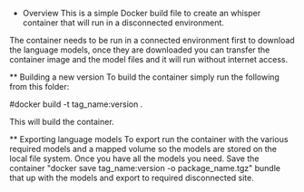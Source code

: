 * Overview
This is a simple Docker build file to create an whisper container that will run in a disconnected environment.

The container needs to be run in a connected environment first to download the language models, once they are downloaded you can transfer the container image and the model files and it will run without internet access.

** Building a new version
To build the container simply run the following from this folder:

#docker build -t tag_name:version .

This will build the container.  

** Exporting language models
To export run the container with the various required models and a mapped volume so the models are stored on the local file system.  Once you have all the models you need.  Save the container "docker save tag_name:version -o package_name.tgz" bundle that up with the models and export to required disconnected site.

